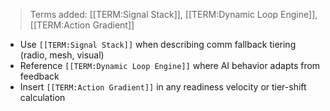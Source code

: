 > Terms added: [[TERM:Signal Stack]], [[TERM:Dynamic Loop Engine]], [[TERM:Action Gradient]]  
- Use `[[TERM:Signal Stack]]` when describing comm fallback tiering (radio, mesh, visual)
- Reference `[[TERM:Dynamic Loop Engine]]` where AI behavior adapts from feedback
- Insert `[[TERM:Action Gradient]]` in any readiness velocity or tier-shift calculation